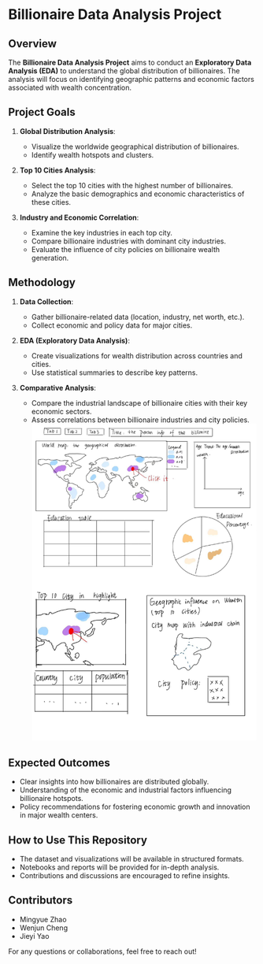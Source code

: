 # Billionaire Data Analysis Project

## Overview
The **Billionaire Data Analysis Project** aims to conduct an **Exploratory Data Analysis (EDA)** to understand the global distribution of billionaires. The analysis will focus on identifying geographic patterns and economic factors associated with wealth concentration.

## Project Goals
1. **Global Distribution Analysis**:
   - Visualize the worldwide geographical distribution of billionaires.
   - Identify wealth hotspots and clusters.

2. **Top 10 Cities Analysis**:
   - Select the top 10 cities with the highest number of billionaires.
   - Analyze the basic demographics and economic characteristics of these cities.

3. **Industry and Economic Correlation**:
   - Examine the key industries in each top city.
   - Compare billionaire industries with dominant city industries.
   - Evaluate the influence of city policies on billionaire wealth generation.

## Methodology
1. **Data Collection**:
   - Gather billionaire-related data (location, industry, net worth, etc.).
   - Collect economic and policy data for major cities.

2. **EDA (Exploratory Data Analysis)**:
   - Create visualizations for wealth distribution across countries and cities.
   - Use statistical summaries to describe key patterns.

3. **Comparative Analysis**:
   - Compare the industrial landscape of billionaire cities with their key economic sectors.
   - Assess correlations between billionaire industries and city policies.
![Billionaire Data Analysis Sketch](sketch.jpg)

## Expected Outcomes
- Clear insights into how billionaires are distributed globally.
- Understanding of the economic and industrial factors influencing billionaire hotspots.
- Policy recommendations for fostering economic growth and innovation in major wealth centers.

## How to Use This Repository
- The dataset and visualizations will be available in structured formats.
- Notebooks and reports will be provided for in-depth analysis.
- Contributions and discussions are encouraged to refine insights.

## Contributors
- Mingyue Zhao
- Wenjun Cheng
- Jieyi Yao

For any questions or collaborations, feel free to reach out!

